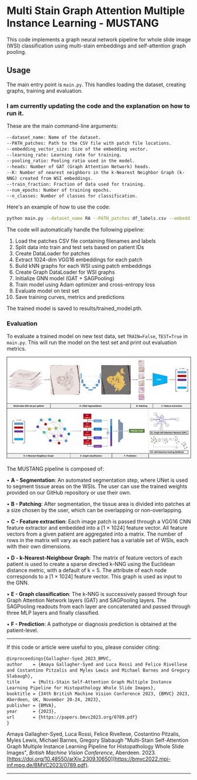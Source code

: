 # Multi Stain Graph Attention Multiple Instance Learning - MUSTANG

This code implements a graph neural network pipeline for whole slide image (WSI) classification using multi-stain embeddings and self-attention graph pooling.

## Usage

The main entry point is `main.py`. This handles loading the dataset, creating graphs, training and evaluation. 
### I am currently updating the code and the explanation on how to run it. 

These are the main command-line arguments:

```
--dataset_name: Name of the dataset.
--PATH_patches: Path to the CSV file with patch file locations.
--embedding_vector_size: Size of the embedding vector.
--learning_rate: Learning rate for training.
--pooling_ratio: Pooling ratio used in the model.
--heads: Number of GAT (Graph Attention Network) heads.
--K: Number of nearest neighbors in the k-Nearest Neighbor Graph (k-NNG) created from WSI embeddings.
--train_fraction: Fraction of data used for training.
--num_epochs: Number of training epochs.
--n_classes: Number of classes for classification.
```
Here's an example of how to use the code:

```bash
python main.py --dataset_name RA --PATH_patches df_labels.csv --embedding_vector_size 1024 --learning_rate 0.0001 --pooling_ratio 0.7 --heads 2 --K 5 --train_fraction 0.7 --num_epochs 30 --n_classes 2
```

The code will automatically handle the following pipeline:

1. Load the patches CSV file containing filenames and labels
2. Split data into train and test sets based on patient IDs
3. Create DataLoader for patches
4. Extract 1024-dim VGG16 embeddings for each patch
5. Build kNN graphs for each WSI using patch embeddings
6. Create Graph DataLoader for WSI graphs
7. Initialize GNN model (GAT + SAGPooling)
8. Train model using Adam optimizer and cross-entropy loss
9. Evaluate model on test set
10. Save training curves, metrics and predictions

The trained model is saved to results/trained_model.pth.

### Evaluation

To evaluate a trained model on new test data, set `TRAIN=False`, `TEST=True` in `main.py`. This will run the model on the test set and print out evaluation metrics.

<img src="model_v2.png" alt="MUSTANG pipeline">

The MUSTANG pipeline is composed of:

• <b>A - Segmentation</b>: An automated segmentation step, where UNet is used to segment tissue areas on the WSIs. The user can use the trained weights provided on our GitHub repository or use their own.

• <b>B - Patching</b>: After segmentation, the tissue area is divided into patches at a size chosen by the user, which can be overlapping or non-overlapping.

• <b>C - Feature extraction</b>: Each image patch is passed through a VGG16 CNN feature extractor and embedded into a [1 × 1024] feature vector. All feature vectors from a given patient are aggregated into a matrix. The number of rows in the matrix will vary as each patient has a variable set of WSIs, each with their own dimensions.

• <b>D - k-Nearest-Neighbour Graph</b>: The matrix of feature vectors of each patient is used to create a sparse directed k-NNG using the Euclidean distance metric, with a default of k = 5. The attribute of each node corresponds to a [1 × 1024] feature vector. This graph is used as input to the GNN.

• <b>E - Graph classification</b>: The k-NNG is successively passed through four Graph Attention Network layers (GAT) and SAGPooling layers. The SAGPooling readouts from each layer are concatenated and passed through three MLP layers and finally classified.

• <b>F - Prediction</b>: A pathotype or diagnosis prediction is obtained at the patient-level.


--------------

If this code or article were useful to you, please consider citing:

````
@inproceedings{Gallagher-Syed_2023_BMVC,
author    = {Amaya Gallagher-Syed and Luca Rossi and Felice Rivellese and Costantino Pitzalis and Myles Lewis and Michael Barnes and Gregory Slabaugh},
title     = {Multi-Stain Self-Attention Graph Multiple Instance Learning Pipeline for Histopathology Whole Slide Images},
booktitle = {34th British Machine Vision Conference 2023, {BMVC} 2023, Aberdeen, UK, November 20-24, 2023},
publisher = {BMVA},
year      = {2023},
url       = {https://papers.bmvc2023.org/0789.pdf}
}
````

Amaya Gallagher-Syed, Luca Rossi, Felice Rivellese, Costantino Pitzalis, Myles Lewis, Michael Barnes, Gregory Slabaugh "Multi-Stain Self-Attention Graph Multiple Instance Learning Pipeline for Histopathology Whole Slide Images", _British Machine Vision Conference_, Aberdeen. 2023. [https://doi.org/10.48550/arXiv.2309.10650](https://bmvc2022.mpi-inf.mpg.de/BMVC2023/0789.pdf).

--------------
